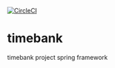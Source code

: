 [![CircleCI](https://circleci.com/gh/dinokrodino/timebank.svg?style=svg)](https://circleci.com/gh/dinokrodino/timebank)

# timebank
timebank project spring framework
